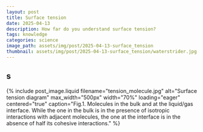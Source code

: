 ```yaml
---
layout: post
title: Surface tension
date: 2025-04-13
description: How far do you understand surface tension?
tags: knowledge
categories: science
image_path: assets/img/post/2025-04-13-surface_tension
thumbnail: assets/img/post/2025-04-13-surface_tension/waterstrider.jpg
---
```


## s

{% include post_image.liquid
  filename="tension_molecule.jpg"
  alt="Surface tension diagram"
  max_width="500px"
  width="70%"
  loading="eager"
  centered="true"
  caption="Fig.1. Molecules in the bulk and at the liquid/gas interface. While the one in the bulk is in the presence of isotropic interactions with adjacent molecules, the one at the interface is in the absence of half its cohesive interactions."
%}
